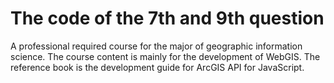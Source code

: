 # The code of the 7th and 9th question
A professional required course for the major of geographic information science. The course content is mainly for the development of WebGIS. The reference book is the development guide for ArcGIS API for JavaScript.
